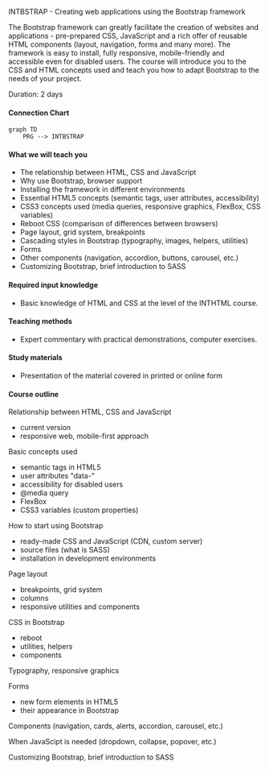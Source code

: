 INTBSTRAP - Creating web applications using the Bootstrap framework  

The Bootstrap framework can greatly facilitate the creation of websites and applications - pre-prepared CSS, JavaScript and a rich offer of reusable HTML components (layout, navigation, forms and many more). The framework is easy to install, fully responsive, mobile-friendly and accessible even for disabled users. The course will introduce you to the CSS and HTML concepts used and teach you how to adapt Bootstrap to the needs of your project.     

Duration: 2 days

#### Connection Chart
```mermaid
graph TD
    PRG --> INTBSTRAP
```

#### What we will teach you
* The relationship between HTML, CSS and JavaScript
* Why use Bootstrap, browser support
* Installing the framework in different environments
* Essential HTML5 concepts (semantic tags, user attributes, accessibility)
* CSS3 concepts used (media queries, responsive graphics, FlexBox, CSS variables) 
* Reboot CSS (comparison of differences between browsers)
* Page layout, grid system, breakpoints
* Cascading styles in Bootstrap (typography, images, helpers, utilities)
* Forms
* Other components (navigation, accordion, buttons, carousel, etc.)
* Customizing Bootstrap, brief introduction to SASS

#### Required input knowledge
* Basic knowledge of HTML and CSS at the level of the INTHTML course.

#### Teaching methods
* Expert commentary with practical demonstrations, computer exercises.

#### Study materials
* Presentation of the material covered in printed or online form

#### Course outline
Relationship between HTML, CSS and JavaScript
* current version
* responsive web, mobile-first approach

Basic concepts used
* semantic tags in HTML5
* user attributes "data-"
* accessibility for disabled users
* @media query
* FlexBox
* CSS3 variables (custom properties)

How to start using Bootstrap
* ready-made CSS and JavaScript (CDN, custom server)
* source files (what is SASS)
* installation in development environments

Page layout
* breakpoints, grid system
* columns
* responsive utilities and components

CSS in Bootstrap
* reboot
* utilities, helpers
* components

Typography, responsive graphics

Forms
* new form elements in HTML5
* their appearance in Bootstrap

Components (navigation, cards, alerts, accordion, carousel, etc.)

When JavaScipt is needed (dropdown, collapse, popover, etc.)

Customizing Bootstrap, brief introduction to SASS
